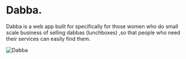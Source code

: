 # Dabba.

Dabba is a web app built for specifically for those women who do small scale business of selling dabbas (lunchboxes) ,so that people who need their services can easily find them.

![Dabba](https://i.ibb.co/mbQXBNR/C.png)



